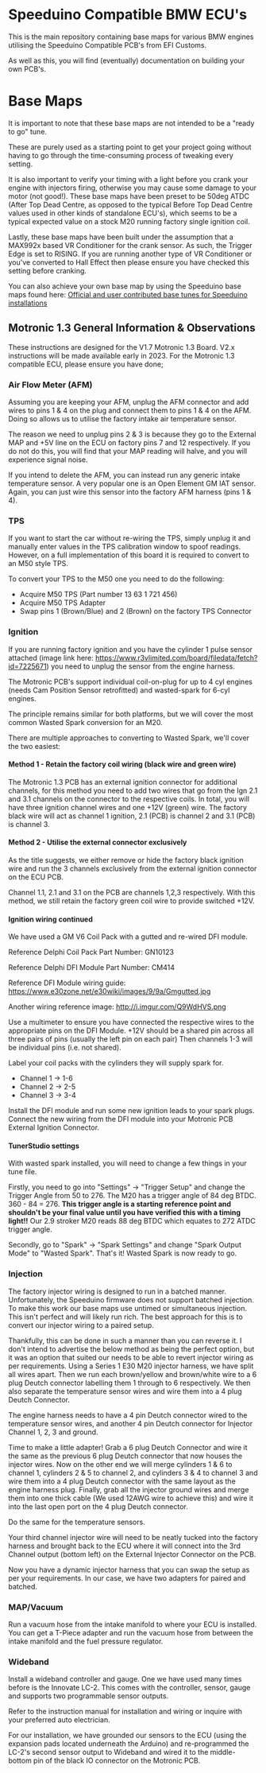 # Speeduino Compatible BMW ECU's

This is the main repository containing base maps for various BMW engines utilising the Speeduino Compatible PCB's from EFI Customs.

As well as this, you will find (eventually) documentation on building your own PCB's.


# Base Maps

It is important to note that these base maps are not intended to be a "ready to go" tune. 

These are purely used as a starting point to get your project going without having to go through the time-consuming process of tweaking every setting.

It is also important to verify your timing with a light before you crank your engine with injectors firing, otherwise you may cause some damage to your motor (not good!). 
These base maps have been preset to be 50deg ATDC (After Top Dead Centre, as opposed to the typical Before Top Dead Centre values used in other kinds of standalone ECU's), which seems to be a typical expected value on a stock M20 running factory single ignition coil. 

Lastly, these base maps have been built under the assumption that a MAX992x based VR Conditioner for the crank sensor. As such, the Trigger Edge is set to RISING. If you are running another type of VR Conditioner or you've converted to Hall Effect then please ensure you have checked this setting before cranking.

You can also achieve your own base map by using the Speeduino base maps found here: [Official and user contributed base tunes for Speeduino installations](https://github.com/speeduino/Tunes)

## Motronic 1.3 General Information & Observations
These instructions are designed for the V1.7 Motronic 1.3 Board. V2.x instructions will be made available early in 2023.
For the Motronic 1.3 compatible ECU, please ensure you have done;

### Air Flow Meter (AFM)
Assuming you are keeping your AFM, unplug the AFM connector and add wires to pins 1 & 4 on the plug and connect them to pins 1 & 4 on the AFM. 
Doing so allows us to utilise the factory intake air temperature sensor. 

The reason we need to unplug pins 2 & 3 is because they go to the External MAP and +5V line on the ECU on factory pins 7 and 12 respectively. 
If you do not do this, you will find that your MAP reading will halve, and you will experience signal noise.

If you intend to delete the AFM, you can instead run any generic intake temperature sensor. A very popular one is an Open Element GM IAT sensor. Again, you can just wire this sensor into the factory AFM harness (pins 1 & 4).

### TPS
If you want to start the car without re-wiring the TPS, simply unplug it and manually enter values in the TPS calibration window to spoof readings. 
However, on a full implementation of this board it is required to convert to an M50 style TPS.

To convert your TPS to the M50 one you need to do the following:

 - Acquire M50 TPS (Part number 13 63 1 721 456)
 - Acquire M50 TPS Adapter 
 - Swap pins 1 (Brown/Blue) and 2 (Brown) on the factory TPS Connector

### Ignition

If you are running factory ignition and you have the cylinder 1 pulse sensor attached (image link here: https://www.r3vlimited.com/board/filedata/fetch?id=7225671) you need to unplug the sensor from the engine harness. 

The Motronic PCB's support individual coil-on-plug for up to 4 cyl engines (needs Cam Position Sensor retrofitted) and wasted-spark for 6-cyl engines.

The principle remains similar for both platforms, but we will cover the most common Wasted Spark conversion for an M20.

There are multiple approaches to converting to Wasted Spark, we'll cover the two easiest:

#### Method 1 - Retain the factory coil wiring (black wire and green wire)
The Motronic 1.3 PCB has an external ignition connector for additional channels, for this method you need to add two wires that go from the Ign 2.1 and 3.1 channels on the connector to the respective coils. 
In total, you will have three ignition channel wires and one +12V (green) wire.
The factory black wire will act as channel 1 ignition, 2.1 (PCB) is channel 2 and 3.1 (PCB) is channel 3.

#### Method 2 - Utilise the external connector exclusively
As the title suggests, we either remove or hide the factory black ignition wire and run the 3 channels exclusively from the external ignition connector on the ECU PCB.

Channel 1.1, 2.1 and 3.1 on the PCB are channels 1,2,3 respectively. 
With this method, we still retain the factory green coil wire to provide switched +12V.

#### Ignition wiring continued
We have used a GM V6 Coil Pack with a gutted and re-wired DFI module.

Reference Delphi Coil Pack Part Number: GN10123

Reference Delphi DFI Module Part Number: CM414

Reference DFI Module wiring guide: https://www.e30zone.net/e30wiki/images/9/9a/Gmgutted.jpg

Another wiring reference image: http://i.imgur.com/Q9WdHVS.png


Use a multimeter to ensure you have connected the respective wires to the appropriate pins on the DFI Module.
+12V should be a shared pin across all three pairs of pins (usually the left pin on each pair)
Then channels 1-3 will be individual pins (i.e. not shared).

Label your coil packs with the cylinders they will supply spark for.

- Channel 1 -> 1-6
- Channel 2 -> 2-5
- Channel 3 -> 3-4

Install the DFI module and run some new ignition leads to your spark plugs.
Connect the new wiring from the DFI module into your Motronic PCB External Ignition Connector.
#### TunerStudio settings
With wasted spark installed, you will need to change a few things in your tune file.

Firstly, you need to go into "Settings" -> "Trigger Setup" and change the Trigger Angle from 50 to 276. The M20 has a trigger angle of 84 deg BTDC. 360 - 84 = 276. **This trigger angle is a starting reference point and shouldn't be your final value until you have verified this with a timing light!!** Our 2.9 stroker M20 reads 88 deg BTDC which equates to 272 ATDC trigger angle.

Secondly, go to "Spark" -> "Spark Settings" and change "Spark Output Mode" to "Wasted Spark".
That's it! Wasted Spark is now ready to go.

### Injection
The factory injector wiring is designed to run in a batched manner. Unfortunately, the Speeduino firmware does not support batched injection. To make this work our base maps use untimed or simultaneous injection. 
This isn't perfect and will likely run rich. The best approach for this is to convert our injector wiring to a paired setup.

Thankfully, this can be done in such a manner than you can reverse it. 
I don't intend to advertise the below method as being the perfect option, but it was an option that suited our needs to be able to revert injector wiring as per requirements.
Using a Series 1 E30 M20 injector harness, we have split all wires apart.
Then we run each brown/yellow and brown/white wire to a 6 plug Deutch connector labelling them 1 through to 6 respectively.
We then also separate the temperature sensor wires and wire them into a 4 plug Deutch Connector.

The engine harness needs to have a 4 pin Deutch connector wired to the temperature sensor wires, and another 4 pin Deutch connector for Injector Channel 1, 2, 3 and ground.

Time to make a little adapter! 
Grab a 6 plug Deutch Connector and wire it the same as the previous 6 plug Deutch connector that now houses the injector wires. 
Now on the other end we will merge cylinders 1 & 6 to channel 1, cylinders 2 & 5 to channel 2, and cylinders 3 & 4 to channel 3 and wire them into a 4 plug Deutch connector with the same layout as the engine harness plug. Finally, grab all the injector ground wires and merge them into one thick cable (We used 12AWG wire to achieve this) and wire it into the last open port on the 4 plug Deutch connector.

Do the same for the temperature sensors.

Your third channel injector wire will need to be neatly tucked into the factory harness and brought back to the ECU where it will connect into the 3rd Channel output (bottom left) on the External Injector Connector on the PCB.

Now you have a dynamic injector harness that you can swap the setup as per your requirements.
In our case, we have two adapters for paired and batched. 

### MAP/Vacuum
Run a vacuum hose from the intake manifold to where your ECU is installed. You can get a T-Piece adapter and run the vacuum hose from between the intake manifold and the fuel pressure regulator.

### Wideband
Install a wideband controller and gauge. One we have used many times before is the Innovate LC-2. This comes with the controller, sensor, gauge and supports two programmable sensor outputs.

Refer to the instruction manual for installation and wiring or inquire with your preferred auto electrician.

For our installation, we have grounded our sensors to the ECU (using the expansion pads located underneath the Arduino) and re-programmed the LC-2's second sensor output to Wideband and wired it to the middle-bottom pin of the black IO connector on the Motronic PCB.

